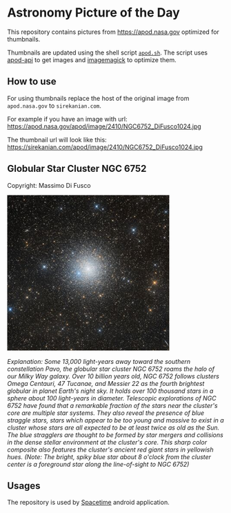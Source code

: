# Astronomy Picture of the Day

This repository contains pictures from https://apod.nasa.gov optimized for thumbnails.

Thumbnails are updated using the shell script [`apod.sh`](apod.sh). The script
uses [apod-api](https://github.com/nasa/apod-api) to get images and [imagemagick](https://imagemagick.org) to
optimize them.

## How to use

For using thumbnails replace the host of the original image from `apod.nasa.gov` to `sirekanian.com`.

For example if you have an image with url:<br>
https://apod.nasa.gov/apod/image/2410/NGC6752_DiFusco1024.jpg

The thumbnail url will look like this:<br>
https://sirekanian.com/apod/image/2410/NGC6752_DiFusco1024.jpg

## Globular Star Cluster NGC 6752

Copyright: Massimo Di Fusco

[![the picture of the day][1]][2]

_Explanation: Some 13,000 light-years away toward the southern constellation Pavo, the globular star cluster NGC 6752 roams the halo of our Milky Way galaxy. Over 10 billion years old, NGC 6752 follows clusters Omega Centauri, 47 Tucanae, and Messier 22 as the fourth brightest globular in planet Earth's night sky. It holds over 100 thousand stars in a sphere about 100 light-years in diameter. Telescopic explorations of NGC 6752 have found that a remarkable fraction of the stars near the cluster's core are multiple star systems. They also reveal the presence of blue straggle stars, stars which appear to be too young and massive to exist in a cluster whose stars are all expected to be at least twice as old as the Sun. The blue stragglers are thought to be formed by star mergers and collisions in the dense stellar environment at the cluster's core. This sharp color composite also features the cluster's ancient red giant stars in yellowish hues. (Note: The bright, spiky blue star about 8 o'clock from the cluster center is a foreground star along the line-of-sight to NGC 6752)_

## Usages

The repository is used by [Spacetime][3] android application.

[1]: image/2410/NGC6752_DiFusco1024.jpg

[2]: https://apod.nasa.gov/apod/image/2410/NGC6752_DiFusco1024.jpg

[3]: https://github.com/sirekanian/spacetime
